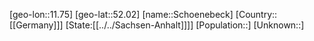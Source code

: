 ﻿---
location: [52.02,11.75]
type: City
tags:
- geo/City


SpocWebEntityId: 34137
isDeleted: false
confidential: public

---
[geo-lon::11.75]
[geo-lat::52.02]
[name::Schoenebeck]
[Country::[[Germany]]]
[State:[[../../Sachsen-Anhalt]]]]
[Population::]
[Unknown::]

